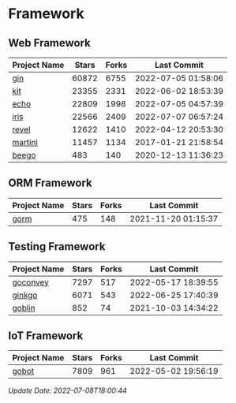 # Framework

## Web Framework
| Project Name | Stars | Forks | Last Commit |
| ------------ | ----- | ----- | ----------- |
| [gin](https://github.com/gin-gonic/gin) | 60872 | 6755 | 2022-07-05 01:58:06 |
| [kit](https://github.com/go-kit/kit) | 23355 | 2331 | 2022-06-02 18:53:39 |
| [echo](https://github.com/labstack/echo) | 22809 | 1998 | 2022-07-05 04:57:39 |
| [iris](https://github.com/kataras/iris) | 22566 | 2409 | 2022-07-07 06:57:24 |
| [revel](https://github.com/revel/revel) | 12622 | 1410 | 2022-04-12 20:53:30 |
| [martini](https://github.com/go-martini/martini) | 11457 | 1134 | 2017-01-21 21:58:54 |
| [beego](https://github.com/astaxie/beego) | 483 | 140 | 2020-12-13 11:36:23 |

## ORM Framework
| Project Name | Stars | Forks | Last Commit |
| ------------ | ----- | ----- | ----------- |
| [gorm](https://github.com/jinzhu/gorm) | 475 | 148 | 2021-11-20 01:15:37 |

## Testing Framework
| Project Name | Stars | Forks | Last Commit |
| ------------ | ----- | ----- | ----------- |
| [goconvey](https://github.com/smartystreets/goconvey) | 7297 | 517 | 2022-05-17 18:39:55 |
| [ginkgo](https://github.com/onsi/ginkgo) | 6071 | 543 | 2022-06-25 17:40:39 |
| [goblin](https://github.com/franela/goblin) | 852 | 74 | 2021-10-03 14:34:22 |

## IoT Framework
| Project Name | Stars | Forks | Last Commit |
| ------------ | ----- | ----- | ----------- |
| [gobot](https://github.com/hybridgroup/gobot) | 7809 | 961 | 2022-05-02 19:56:19 |

*Update Date: 2022-07-08T18:00:44*